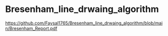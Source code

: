# Bresenham_line_drwaing_algorithm
https://github.com/Faysal1765/Bresenham_line_drwaing_algorithm/blob/main/Bresenham_Report.pdf
